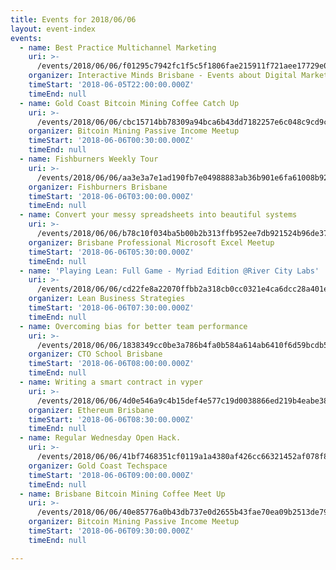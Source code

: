 ```yaml
---
title: Events for 2018/06/06
layout: event-index
events:
  - name: Best Practice Multichannel Marketing
    uri: >-
      /events/2018/06/06/f01295c7942fc1f5c5f1806fae215911f721aee17729e046817af6d22a700a3c
    organizer: Interactive Minds Brisbane - Events about Digital Marketing
    timeStart: '2018-06-05T22:00:00.000Z'
    timeEnd: null
  - name: Gold Coast Bitcoin Mining Coffee Catch Up
    uri: >-
      /events/2018/06/06/cbc15714bb78309a94bca6b43dd7182257e6c048c9cd9ce8ba26d903a23893c4
    organizer: Bitcoin Mining Passive Income Meetup
    timeStart: '2018-06-06T00:30:00.000Z'
    timeEnd: null
  - name: Fishburners Weekly Tour
    uri: >-
      /events/2018/06/06/aa3e3a7e1ad190fb7e04988883ab36b901e6fa61008b92c39be735d221e7e282
    organizer: Fishburners Brisbane
    timeStart: '2018-06-06T03:00:00.000Z'
    timeEnd: null
  - name: Convert your messy spreadsheets into beautiful systems
    uri: >-
      /events/2018/06/06/b78c10f034ba5b00b2b313ffb952ee7db921524b96de3776011d611994cac047
    organizer: Brisbane Professional Microsoft Excel Meetup
    timeStart: '2018-06-06T05:30:00.000Z'
    timeEnd: null
  - name: 'Playing Lean: Full Game - Myriad Edition @River City Labs'
    uri: >-
      /events/2018/06/06/cd22fe8a22070ffbb2a318cb0cc0321e4ca6dcc28a401ea7ed6938ca6d1a4315
    organizer: Lean Business Strategies
    timeStart: '2018-06-06T07:30:00.000Z'
    timeEnd: null
  - name: Overcoming bias for better team performance
    uri: >-
      /events/2018/06/06/1838349cc0be3a786b4fa0b584a614ab6410f6d59bcdb5dc8bf059a32cab7172
    organizer: CTO School Brisbane
    timeStart: '2018-06-06T08:00:00.000Z'
    timeEnd: null
  - name: Writing a smart contract in vyper
    uri: >-
      /events/2018/06/06/4d0e546a9c4b15def4e577c19d0038866ed219b4eabe388f215dacddbd700908
    organizer: Ethereum Brisbane
    timeStart: '2018-06-06T08:30:00.000Z'
    timeEnd: null
  - name: Regular Wednesday Open Hack.
    uri: >-
      /events/2018/06/06/41bf7468351cf0119a1a4380af426cc66321452af078f81f55423f990d836963
    organizer: Gold Coast Techspace
    timeStart: '2018-06-06T09:00:00.000Z'
    timeEnd: null
  - name: Brisbane Bitcoin Mining Coffee Meet Up
    uri: >-
      /events/2018/06/06/40e85776a0b43db737e0d2655b43fae70ea09b2513de79e9c7fdee0536070748
    organizer: Bitcoin Mining Passive Income Meetup
    timeStart: '2018-06-06T09:30:00.000Z'
    timeEnd: null

---
```

